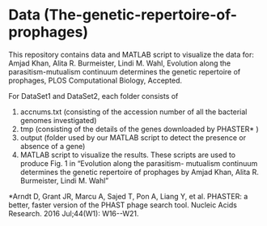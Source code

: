 # Data (The-genetic-repertoire-of-prophages)
This repository contains data and MATLAB script to visualize the data for: Amjad Khan, Alita R. Burmeister, Lindi M. Wahl, Evolution along the parasitism-mutualism continuum determines the genetic repertoire of prophages, PLOS Computational Biology, Accepted.


For DataSet1 and DataSet2, each folder consists of
1)	accnums.txt (consisting of the accession number of all the bacterial genomes investigated)
2)	tmp (consisting of the details of the genes downloaded by PHASTER* )
3)	output (folder used by our MATLAB script to detect the presence or absence of a gene)
4)	 MATLAB script to visualize the results. These scripts are used to produce Fig. 1 in “Evolution along the parasitism-
     mutualism continuum determines the genetic repertoire of prophages by Amjad Khan, Alita R. Burmeister, Lindi M. Wahl”

*Arndt D, Grant JR, Marcu A, Sajed T, Pon A, Liang Y, et al. PHASTER: a better, faster version of the PHAST phage search tool. Nucleic Acids Research. 2016 Jul;44(W1): W16--W21. 
